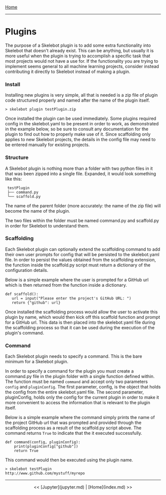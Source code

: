 [Home](index.md)

---

# Plugins

The purpose of a Skelebot plugin is to add some extra functionality into Skelebot that doesn't already exist. This can be anything, but usually it is more useful when the plugin is trying to accomplish a specific task that most projects would not have a use for. If the functionality you are trying to implement seems general to all machine learning projects, consider instead contributing it directly to Skelebot instead of making a plugin.

### Install
Installing new plugins is very simple, all that is needed is a zip file of plugin code structured properly and named after the name of the plugin itself.

```
> skelebot plugin testPlugin.zip
```

Once installed the plugin can be used immediately. Some plugins required config in the skelebot.yaml to be present in order to work, as demonstrated in the example below, so be sure to consult any documentation for the plugin to find out how to properly make use of it. Since scaffolding only applies to new Skelebot projects, the details in the config file may need to be entered manually for existing projects.

### Structure
A Skelebot plugin is nothing more than a folder with two python files in it that was been zipped into a single file. Expanded, it would look something like this:

```
 testPlugin
 ├── command.py
 └── scaffold.py
 ```

 The name of the parent folder (more accurately: the name of the zip file) will become the name of the plugin.

 The two files within the folder must be named command.py and scaffold.py in order for Skelebot to understand them.

### Scaffolding
Each Skelebot plugin can optionally extend the scaffolding command to add their own user prompts for config that will be persisted to the skelebot.yaml file. In order to persist the values obtained from the scaffolding extension, the function inside the scaffold.py script must return a dictionary of the configuration details.

Below is a simple example where the user is prompted for a GitHub url which is then returned from the function inside a dictionary.

```
def scaffold():
   url = input("Please enter the project's GitHub URL: ")
   return {"github": url}
```

Once installed the scaffolding process would allow the user to activate this plugin by name, which would then kick off this scaffold function and prompt for a GitHub url. This data is then placed into the skelebot.yaml file during the scaffolding process so that it can be used during the execution of the plugin's command.

### Command
Each Skelebot plugin needs to specify a command. This is the bare minimum for a Skelebot plugin.

In order to specify a command for the plugin you must create a command.py file in the plugin folder with a single function defined within. The function must be named `command` and accept only two parameters `config` and `pluginConfig`. The first parameter, config, is the object that holds the config from the entire skelebot.yaml file. The second parameter, pluginConfig, holds only the config for the current plugin in order to make it more convenient to access the information that is relevant to the plugin itself.

Below is a simple example where the command simply prints the name of the project GitHub url that was prompted and provided through the scaffolding process as a result of the scaffold.py script above. The command returns `True` to indicate that the it executed successfully.

```
def command(config, pluginConfig):
    print(pluginConfig["github"])
    return True
```

This command would then be executed using the plugin name.

```
> skelebot testPlugin
http://www.github.com/mystuff/myrepo
```

---

<center><< [Jupyter](jupyter.md)  |  [Home](index.md) >></center>
